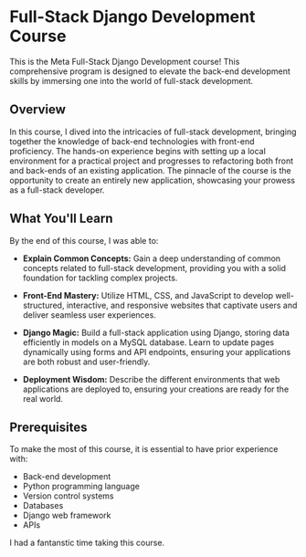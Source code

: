 # Full-Stack Django Development Course

This is the Meta Full-Stack Django Development course! This comprehensive program is designed to elevate the back-end development skills by immersing one into the world of full-stack development. 

## Overview

In this course, I dived into the intricacies of full-stack development, bringing together the knowledge of back-end technologies with front-end proficiency. The hands-on experience begins with setting up a local environment for a practical project and progresses to refactoring both front and back-ends of an existing application. The pinnacle of the course is the opportunity to create an entirely new application, showcasing your prowess as a full-stack developer.

## What You'll Learn

By the end of this course, I was able to:

- **Explain Common Concepts:** Gain a deep understanding of common concepts related to full-stack development, providing you with a solid foundation for tackling complex projects.

- **Front-End Mastery:** Utilize HTML, CSS, and JavaScript to develop well-structured, interactive, and responsive websites that captivate users and deliver seamless user experiences.

- **Django Magic:** Build a full-stack application using Django, storing data efficiently in models on a MySQL database. Learn to update pages dynamically using forms and API endpoints, ensuring your applications are both robust and user-friendly.

- **Deployment Wisdom:** Describe the different environments that web applications are deployed to, ensuring your creations are ready for the real world.

## Prerequisites

To make the most of this course, it is essential to have prior experience with:

- Back-end development
- Python programming language
- Version control systems
- Databases
- Django web framework
- APIs

I had a fantanstic time taking this course.
